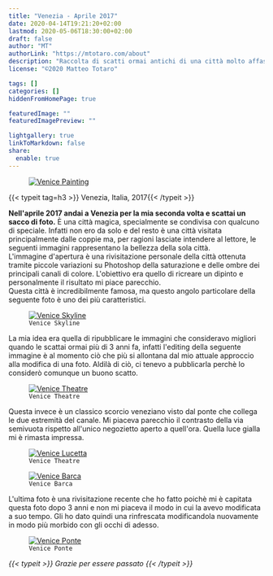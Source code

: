 ```yaml
---
title: "Venezia - Aprile 2017"
date: 2020-04-14T19:21:20+02:00
lastmod: 2020-05-06T18:30:00+02:00
draft: false
author: "MT"
authorLink: "https://mtotaro.com/about"
description: "Raccolta di scatti ormai antichi di una città molto affascinante"
license: "©2020 Matteo Totaro"

tags: []
categories: []
hiddenFromHomePage: true

featuredImage: ""
featuredImagePreview: ""

lightgallery: true
linkToMarkdown: false
share:
  enable: true
---
```


<!--cambiare src + saluto finale + ratiobox lazyload blurup-->

 <div class="container-fluid">
   <div class="ratio-box fade-box">
      <figure>
        <a class="lightgallery" 
          href=/images/uploads/venice/2HD.jpg
          title="Venice Painting"
          data-thumbnail=/images/uploads/venice/2.jpg
          data-sub-html="Venice Painting">
          <img class="lazyload blur-up"
            src=/svg/loading/normal.svg
            data-src=/images/uploads/venice/2HD.jpg
            data-sizes=auto
            alt="Venice Painting"></a>
      </figure>
          {{< typeit tag=h3 >}} Venezia, Italia, 2017{{< /typeit >}}
          <p><strong>Nell'aprile 2017 andai a Venezia per la mia seconda volta e scattai un sacco di foto.</strong> È una città magica, specialmente se condivisa con qualcuno di speciale. Infatti non ero da solo e del resto è una città visitata principalmente dalle coppie ma, per ragioni lasciate intendere al lettore, le seguenti immagini rappresentano la bellezza della sola città.<br>
          L'immagine d'apertura è una rivisitazione personale della città ottenuta tramite piccole variazioni su Photoshop della saturazione e delle ombre dei principali canali di colore. L'obiettivo era quello di ricreare un dipinto e personalmente il risultato mi piace parecchio.<br>Questa città è incredibilmente famosa, ma questo angolo particolare della seguente foto è uno dei più caratteristici.</p>
            <figure>
                <a class="lightgallery" 
                  href=/images/uploads/venice/5HD.jpg
                  title="Venice Skyline"
                  data-thumbnail=/images/uploads/venice/5.jpg
                  data-sub-html="Venice Skyline">
                      <img class="lazyload blur-up"
                        src=/svg/loading/normal.svg
                        data-src=/images/uploads/venice/5HD.jpg
                        data-sizes=auto
                        alt="Venice Skyline">
                  </a>
                <figcaption class=image-caption>
                  <code>Venice Skyline</code>
                </figcaption>
            </figure>
          <p>La mia idea era quella di ripubblicare le immagini che consideravo migliori quando le scattai ormai più di 3 anni fa, infatti l'editing della seguente immagine è al momento ciò che più si allontana dal mio attuale approccio alla modifica di una foto. Aldilà di ciò, ci tenevo a pubblicarla perchè lo considerò comunque un buono scatto.</p>
            <figure>
              <a class=lightgallery
                href=/images/uploads/venice/1HD.jpg
                title="Venice Theatre"
                data-thumbnail=/images/uploads/venice/1.jpg 
                data-sub-html="Venice Skyline">
                    <img class="lazyload blur-up" 
                    src=/svg/loading/normal.svg
                    data-src=/images/uploads/venice/1HD.jpg
                    data-sizes=auto
                    alt="Venice Theatre"></a>
              <figcaption class=image-caption>
                <code>Venice Theatre</code>
              </figcaption>
            </figure>
          <p>Questa invece è un classico scorcio veneziano visto dal ponte che collega le due estremità del canale. Mi piaceva parecchio il contrasto della via semivuota rispetto all'unico negozietto aperto a quell'ora. Quella luce gialla mi è rimasta impressa.</p>
          <figure>
              <a class=lightgallery
                href=/images/uploads/venice/4HD.jpg
                title="Venice Lucetta"
                data-thumbnail=/images/uploads/venice/4.jpg 
                data-sub-html="Venice Lucetta">
                    <img class="lazyload blur-up" 
                    src=/svg/loading/normal.svg
                    data-src=/images/uploads/venice/4HD.jpg
                    data-sizes=auto
                    alt="Venice Lucetta"></a>
              <figcaption class=image-caption>
                <code>Venice Theatre</code>
              </figcaption>
          </figure>
          <figure>
              <a class=lightgallery
                href=/images/uploads/venice/3HD.jpg
                title="Venice Barca"
                data-thumbnail=/images/uploads/venice/3.jpg 
                data-sub-html="Venice Barca">
                    <img class="lazyload blur-up" 
                    src=/svg/loading/normal.svg
                    data-src=/images/uploads/venice/3HD.jpg
                    data-sizes=auto
                    alt="Venice Barca"></a>
              <figcaption class=image-caption>
                <code>Venice Barca</code>
              </figcaption>
          </figure>
          <p>L'ultima foto è una rivisitazione recente che ho fatto poichè mi è capitata questa foto dopo 3 anni e non mi piaceva il modo in cui la avevo modificata a suo tempo. Gli ho dato quindi una rinfrescata modificandola nuovamente in modo più morbido con gli occhi di adesso.</p>
          <figure>
              <a class=lightgallery
                href=/images/uploads/venice/6HD.jpg
                title="Venice Ponte"
                data-thumbnail=/images/uploads/venice/6.jpg
                data-sub-html="Venice Ponte">
                    <img class="lazyload blur-up" 
                    src=/svg/loading/normal.svg
                    data-src=/images/uploads/venice/6HD.jpg
                    data-sizes=auto
                    alt="Venice Ponte"></a>
              <figcaption class=image-caption>
                <code>Venice Ponte</code>
              </figcaption>
          </figure>
      <i>{{< typeit >}} Grazie per essere passato {{< /typeit >}}</i>
    </div>
 </div>